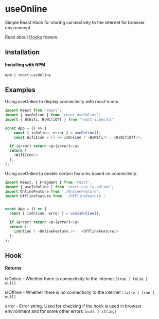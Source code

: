 # useOnline

Simple React Hook for storing connectivity to the internet for browser environment.

Read about [Hooks](https://reactjs.org/docs/hooks-intro.html) feature.

## Installation

#### Installing with NPM 

```
npm i react-useOnline 
```
## Examples

Using useOnline to display connectivity with react-icons. 

```javascript
import React from 'react';
import { useOnline } from 'react-useOnline';
import { BsWifi, BsWifiOff } from "react-icons/bs";

const App = () => {
    const { isOnline, error } = useOnline();
    const WifiIcon = () => isOnline ? <BsWifi/> : <BsWifiOff/>;

  if (error) return <p>{error}</p>
  return (
    <WifiIcon/>
  );
};
```

Using useOnline to enable certain features based on connectivity.


```javascript
import React, { Fragment } from 'react';
import { useIsOnline } from 'react-use-is-online';
import OnlineFeature from './OnlineFeature';
import OfflineFeature from './OfflineFeature';


const App = () => {
  const { isOnline, error } = useIsOnline();

  if (error) return <p>{error}</p>
  return (
  	isOnline ? <OnlineFeature /> : <OfflineFeature/>
  );
};
```
## Hook

#### Returns

isOnline - Whether there is connectivity to the internet ```[true | false | null]```

isOffline - Whether there is no connectivity to the internet ```[false | true | null]```

error - Error string. Used for checking if the hook is used in browser environment and for some other errors ```[null | string]```